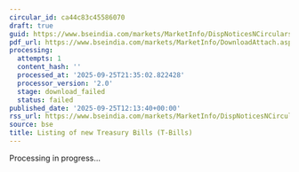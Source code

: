 ```yaml
---
circular_id: ca44c83c45586070
draft: true
guid: https://www.bseindia.com/markets/MarketInfo/DispNoticesNCirculars.aspx?Noticeid={4CCAD37D-0650-4C99-B31B-A99356A9DE5C}&noticeno=20250925-32&dt=09/25/2025&icount=32&totcount=65&flag=0
pdf_url: https://www.bseindia.com/markets/MarketInfo/DownloadAttach.aspx?id=20250925-32&attachedId=
processing:
  attempts: 1
  content_hash: ''
  processed_at: '2025-09-25T21:35:02.822428'
  processor_version: '2.0'
  stage: download_failed
  status: failed
published_date: '2025-09-25T12:13:40+00:00'
rss_url: https://www.bseindia.com/markets/MarketInfo/DispNoticesNCirculars.aspx?Noticeid={4CCAD37D-0650-4C99-B31B-A99356A9DE5C}&noticeno=20250925-32&dt=09/25/2025&icount=32&totcount=65&flag=0
source: bse
title: Listing of new Treasury Bills (T-Bills)
---
```


Processing in progress...